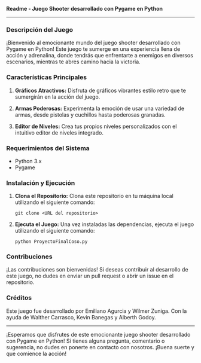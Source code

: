 **Readme - Juego Shooter desarrollado con Pygame en Python**

---

### Descripción del Juego

¡Bienvenido al emocionante mundo del juego shooter desarrollado con Pygame en Python! Este juego te sumerge en una experiencia llena de acción y adrenalina, donde tendrás que enfrentarte a enemigos en diversos escenarios, mientras te abres camino hacia la victoria.

### Características Principales

1. **Gráficos Atractivos:** Disfruta de gráficos vibrantes estilo retro que te sumergirán en la acción del juego.

2. **Armas Poderosas:** Experimenta la emoción de usar una variedad de armas, desde pistolas y cuchillos hasta poderosas granadas.

3. **Editor de Niveles:** Crea tus propios niveles personalizados con el intuitivo editor de niveles integrado.

### Requerimientos del Sistema

- Python 3.x
- Pygame

### Instalación y Ejecución

1. **Clona el Repositorio:** Clona este repositorio en tu máquina local utilizando el siguiente comando:

    ```
    git clone <URL del repositorio>
    ```

2. **Ejecuta el Juego:** Una vez instaladas las dependencias, ejecuta el juego utilizando el siguiente comando:

    ```
    python ProyectoFinalCoso.py
    ```

### Contribuciones

¡Las contribuciones son bienvenidas! Si deseas contribuir al desarrollo de este juego, no dudes en enviar un pull request o abrir un issue en el repositorio.

### Créditos

Este juego fue desarrollado por Emiliano Agurcia y Wilmer Zuniga. Con la ayuda de Walther Carrasco, Kevin Banegas y Alberth Godoy.


---

¡Esperamos que disfrutes de este emocionante juego shooter desarrollado con Pygame en Python! Si tienes alguna pregunta, comentario o sugerencia, no dudes en ponerte en contacto con nosotros. ¡Buena suerte y que comience la acción!
